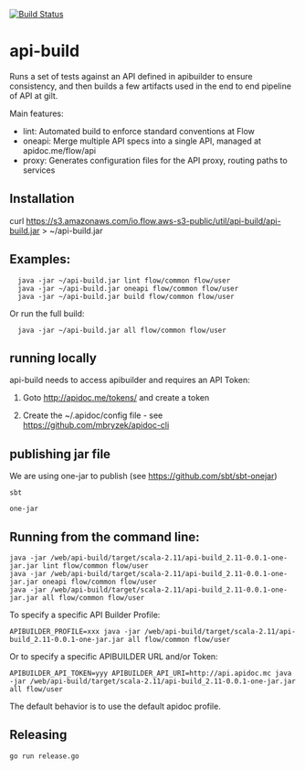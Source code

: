 [![Build Status](https://travis-ci.org/flowcommerce/api-build.png?branch=master)](https://travis-ci.org/flowcommerce/api-build)

# api-build

Runs a set of tests against an API defined in apibuilder to ensure
consistency, and then builds a few artifacts used in the end to end
pipeline of API at gilt.

Main features:

  - lint: Automated build to enforce standard conventions at Flow
  - oneapi: Merge multiple API specs into a single API, managed at apidoc.me/flow/api
  - proxy: Generates configuration files for the API proxy, routing paths to services

## Installation

  curl https://s3.amazonaws.com/io.flow.aws-s3-public/util/api-build/api-build.jar > ~/api-build.jar

## Examples:

```
  java -jar ~/api-build.jar lint flow/common flow/user
  java -jar ~/api-build.jar oneapi flow/common flow/user
  java -jar ~/api-build.jar build flow/common flow/user
```

Or run the full build:

```
  java -jar ~/api-build.jar all flow/common flow/user
```

## running locally

api-build needs to access apibuilder and requires an API Token:

  1. Goto http://apidoc.me/tokens/ and create a token

  2. Create the ~/.apidoc/config file - see https://github.com/mbryzek/apidoc-cli


## publishing jar file

We are using one-jar to publish (see https://github.com/sbt/sbt-onejar)

    sbt

    one-jar

## Running from the command line:

    java -jar /web/api-build/target/scala-2.11/api-build_2.11-0.0.1-one-jar.jar lint flow/common flow/user
    java -jar /web/api-build/target/scala-2.11/api-build_2.11-0.0.1-one-jar.jar oneapi flow/common flow/user
    java -jar /web/api-build/target/scala-2.11/api-build_2.11-0.0.1-one-jar.jar all flow/common flow/user

To specify a specific API Builder Profile:

    APIBUILDER_PROFILE=xxx java -jar /web/api-build/target/scala-2.11/api-build_2.11-0.0.1-one-jar.jar all flow/common flow/user

Or to specify a specific APIBUILDER URL and/or Token:

    APIBUILDER_API_TOKEN=yyy APIBUILDER_API_URI=http://api.apidoc.mc java -jar /web/api-build/target/scala-2.11/api-build_2.11-0.0.1-one-jar.jar all flow/user

The default behavior is to use the default apidoc profile.

## Releasing

    go run release.go
